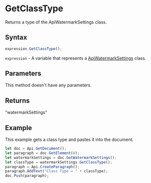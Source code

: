 # GetClassType

Returns a type of the ApiWatermarkSettings class.

## Syntax

```javascript
expression.GetClassType();
```

`expression` - A variable that represents a [ApiWatermarkSettings](../ApiWatermarkSettings.md) class.

## Parameters

This method doesn't have any parameters.

## Returns

"watermarkSettings"

## Example

This example gets a class type and pastes it into the document.

```javascript editor-docx
let doc = Api.GetDocument();
let paragraph = doc.GetElement(0);
let watermarkSettings = doc.GetWatermarkSettings();
let classType = watermarkSettings.GetClassType();
paragraph = Api.CreateParagraph();
paragraph.AddText("Class Type = " + classType);
doc.Push(paragraph);
```
